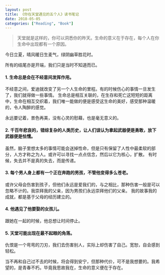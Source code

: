 ```yaml
---
layout: post
title: 《你在天堂遇见的五个人》读书笔记
date: 2018-05-05
categories: ["Reading", "Book"]
---
```


> 天堂就是这样的，你可以洞悉你的昨天。生命的意义在于存在，每个人在你生命中出现都有一个原因。

今日立夏，晴风暖日生麦气，绿阴幽草胜花时。

所有的结尾亦是开端，我们只是当时不知道而已。

#### 1. 生命总是会在不经意间发挥作用。

不经意之间，爱迪就改变了另一个人生命的里程。有的时候伤心的事情一旦发生了，我们就得做一些事情。
生命总是相互关联的，在生存和死亡这短短的距离中，生命在相互交织着，我们唯一能做的便是感受这生命的美好，感受那种温暖的，令人陶醉的感觉。

永远要记着，景色再美，没有心灵的慰藉，也是毫无意义的。

#### 2. 千百年悲哀的，错综复杂的人类历史，让人们误认为拿起武器便是勇敢，放下武器便是怯懦。

虽然，脑子里想太多的事情可能会送掉性命，但是只有保留了人性中最柔软的部分，人方才称之为人。或许可以寻找一点点信念，然后以它为核心，扩散。
有时候，失去并不是真的失去，而是传递。

#### 3. 每个男人身上都有一个正在奔跑的男孩，不管他变得多么苍老。

或许父母会伤害到孩子，但他们永远是爱我们的，与之相比，那种伤害一般是可以忽略不计的。我崇拜我的父亲，因为男孩们永远崇拜他们的父亲。
我的故事我的成就，都是基于父母的经历建立的。

#### 4. 他遇见了他要娶的女孩儿。

跟她在一起的时候，他总想让时间停止。

#### 5. 天堂可能出现在最不起眼的角落。

仇恨是一个弯弯的刀刃，我们去伤害别人，实际上却伤害了自己。宽恕，自会感到轻松。

当不再和自己过不去的时候，将会得到安宁，但那种代价，可不是我想要的。我希望的，是青春不朽。毕竟我思故我在，生命的意义便在于存在。
